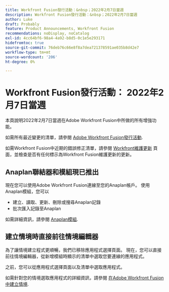 ```yaml
---
title: Workfront Fusion發行活動：&nbsp；2022年2月7日當週
description: Workfront Fusion發行活動：&nbsp；2022年2月7日當週
author: Luke
draft: Probably
feature: Product Announcements, Workfront Fusion
recommendations: noDisplay, noCatalog
exl-id: 4cc64bf6-98a4-4a92-b8d5-0c1e5e293171
hidefromtoc: true
source-git-commit: 76deb76c66e8f8a7dea721378591ae035b8d42e7
workflow-type: tm+mt
source-wordcount: '206'
ht-degree: 0%

---
```


# Workfront Fusion發行活動： 2022年2月7日當週

本頁說明2022年2月7日當週在Adobe Workfront Fusion中所做的所有增強功能。

如需所有最近變更的清單，請參閱 [Adobe Workfront Fusion發行活動](../../../product-announcements/product-releases/fusion-release-activity/fusion-release-activity.md).

如需Workfront Fusion中近期的錯誤修正清單，請參閱 [Workfront維護更新](https://experienceleague.adobe.com/docs/workfront-known-issues/releases/current-updates.html) 頁面，並檢查是否有任何標示為Workfront Fusion維護更新的更新。

## Anaplan聯結器和模組現已推出

現在您可以使用Adobe Workfront Fusion連線至您的Anaplan帳戶。 使用Anaplan模組，您可以

* 建立、讀取、更新、刪除或搜尋Anaplan記錄
* 批次匯入記錄至Anaplan

如需詳細資訊，請參閱 [Anaplan模組](../../../workfront-fusion/apps-and-their-modules/anaplan-modules.md).

<!--
<div data-mc-conditions="QuicksilverOrClassic.Draft mode">
<h2>Adobe Acrobat Sign connector and modules now available</h2>
<p>Now you can use Adobe Workfront Fusion to connect to your Adobe Acrobat Sign account. With the Adobe Acrobat Sign modules, you can:</p>
<ul>
<li> <p>Create, update, and read agreements or other records</p> </li>
<li> <p>List or search for records in your Adobe Acrobat Sign account</p> </li>
<li> <p>Make a custom API call</p> </li>
</ul>
<p>For more information, see <a href="../../../workfront-fusion/apps-and-their-modules/adobe-sign-modules.md" class="MCXref xref" xrefformat="{para}">Adobe Acrobat Sign modules</a>.</p>
</div>
-->

## 建立情境時直接前往情境編輯器

為了讓情境建立程式更順暢，我們已移除應用程式選擇頁面。 現在，您可以直接前往情境編輯器，從新增模組時顯示的清單中選取您要連線的應用程式。

之前，您可以從應用程式選擇頁面以及清單中選取應用程式。

如需針對您的情境選取應用程式的詳細資訊，請參閱 [在Adobe Workfront Fusion中建立情境](../../../workfront-fusion/scenarios/create-a-scenario.md).
